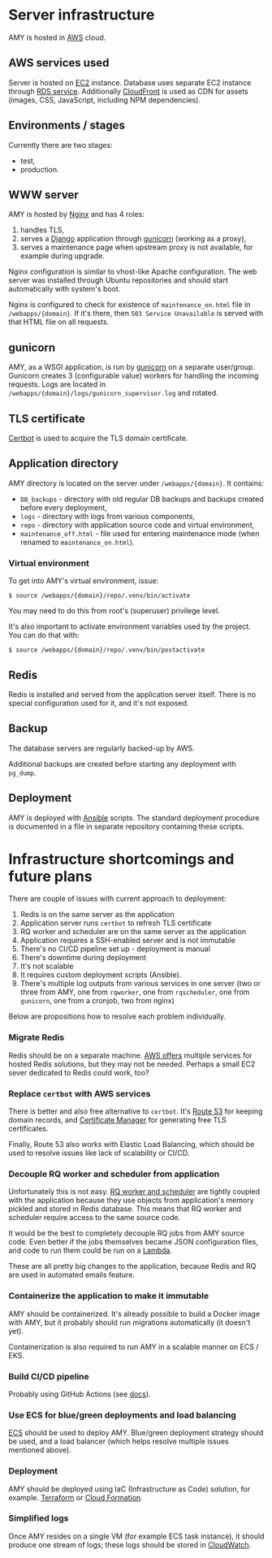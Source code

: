 # Server infrastructure

AMY is hosted in [AWS](https://aws.amazon.com/) cloud.

## AWS services used

Server is hosted on [EC2](https://aws.amazon.com/ec2/) instance. Database uses separate
EC2 instance through [RDS service](https://aws.amazon.com/rds/). Additionally
[CloudFront](https://aws.amazon.com/cloudfront/) is used as CDN for assets (images,
CSS, JavaScript, including NPM dependencies).

## Environments / stages

Currently there are two stages:

* test,
* production.

## WWW server

AMY is hosted by [Nginx](https://www.nginx.com/) and has 4 roles:

1. handles TLS,
2. serves a [Django](https://djangoproject.com/) application through
   [gunicorn](https://gunicorn.org/) (working as a proxy),
3. serves a maintenance page when upstream proxy is not available, for
   example during upgrade.

Nginx configuration is similar to vhost-like Apache configuration.
The web server was installed through Ubuntu repositories and should
start automatically with system's boot.

Nginx is configured to check for existence of `maintenance_on.html` file in
`/webapps/{domain}`. If it's there, then `503 Service Unavailable` is served with that
HTML file on all requests.

## gunicorn

AMY, as a WSGI application, is run by [gunicorn](https://gunicorn.org/) on a separate
user/group. Gunicorn creates 3 (configurable value) workers for handling the incoming
requests. Logs are located in `/webapps/{domain}/logs/gunicorn_supervisor.log` and
rotated.

## TLS certificate

[Certbot](https://certbot.eff.org/) is used to acquire the TLS domain certificate.

## Application directory

AMY directory is located on the server under `/webapps/{domain}`. It contains:

* `DB_backups` - directory with old regular DB backups and backups created before every
  deployment,
* `logs` - directory with logs from various components,
* `repo` - directory with application source code and virtual environment,
* `maintenance_off.html` - file used for entering maintenance mode (when renamed to
  `maintenance_on.html`).

### Virtual environment

To get into AMY's virtual environment, issue:

```shell
$ source /webapps/{domain}/repo/.venv/bin/activate
```

You may need to do this from root's (superuser) privilege level.

It's also important to activate environment variables used by the project. You can do
that with:

```shell
$ source /webapps/{domain}/repo/.venv/bin/postactivate
```

## Redis

Redis is installed and served from the application server itself. There is no special
configuration used for it, and it's not exposed.

## Backup

The database servers are regularly backed-up by AWS.

Additional backups are created before starting any deployment with `pg_dump`.

## Deployment

AMY is deployed with [Ansible](https://docs.ansible.com/) scripts. The standard
deployment procedure is documented in a file in separate repository containing these
scripts.


# Infrastructure shortcomings and future plans

There are couple of issues with current approach to deployment:

1. Redis is on the same server as the application
2. Application server runs `certbot` to refresh TLS certificate
3. RQ worker and scheduler are on the same server as the application
4. Application requires a SSH-enabled server and is not immutable
5. There's no CI/CD pipeline set up - deployment is manual
6. There's downtime during deployment
7. It's not scalable
8. It requires custom deployment scripts (Ansible).
9. There's multiple log outputs from various services in one server (two or three from
   AMY, one  from `rqworker`, one from `rqscheduler`, one from `gunicorn`, one from
   a cronjob, two from nginx)

Below are propositions how to resolve each problem individually.

### Migrate Redis

Redis should be on a separate machine. [AWS offers](https://aws.amazon.com/redis/)
multiple services for hosted Redis solutions, but they may not be needed. Perhaps
a small EC2 sever dedicated to Redis could work, too?

### Replace `certbot` with AWS services

There is better and also free alternative to `certbot`. It's
[Route 53](https://aws.amazon.com/route53/) for keeping domain records, and
[Certificate Manager](https://aws.amazon.com/certificate-manager/) for generating free
TLS certificates.

Finally, Route 53 also works with Elastic Load Balancing, which should be used to
resolve issues like lack of scalability or CI/CD.

### Decouple RQ worker and scheduler from application

Unfortunately this is not easy.
[RQ worker and scheduler](https://python-rq.org/docs/scheduling/) are tightly coupled
with the application because they use objects from application's memory pickled and
stored in Redis database. This means that RQ worker and scheduler require access to the
same source code.

It would be the best to completely decouple RQ jobs from AMY source code. Even better if
the jobs themselves became JSON configuration files, and code to run them could be run
on a [Lambda](https://aws.amazon.com/lambda/).

These are all pretty big changes to the application, because Redis and RQ are used in
automated emails feature.

### Containerize the application to make it immutable

AMY should be containerized. It's already possible to build a Docker image with AMY,
but it probably should run migrations automatically (it doesn't yet).

Containerization is also required to run AMY in a scalable manner on ECS / EKS.

### Build CI/CD pipeline

Probably using GitHub Actions (see [docs](https://docs.github.com/en/actions/deployment/deploying-to-your-cloud-provider/deploying-to-amazon-elastic-container-service)).

### Use ECS for blue/green deployments and load balancing

[ECS](https://aws.amazon.com/ecs/) should be used to deploy AMY. Blue/green deployment
strategy should be used, and a load balancer (which helps resolve multiple issues
mentioned above).

### Deployment

AMY should be deployed using IaC (Infrastructure as Code) solution, for example.
[Terraform](https://developer.hashicorp.com/terraform/tutorials/aws-get-started/infrastructure-as-code)
or [Cloud Formation](https://aws.amazon.com/cloudformation/).

### Simplified logs

Once AMY resides on a single VM (for example ECS task instance), it should produce one
stream of logs; these logs should be stored in
[CloudWatch](https://aws.amazon.com/cloudwatch/features/).
